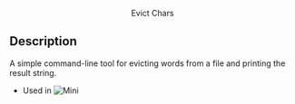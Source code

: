 <p align="center"> Evict Chars </p>

## Description
A simple command-line tool for evicting words from a file and printing the result string.
- Used in ![Mini](https://github.com/inohime/Mini)